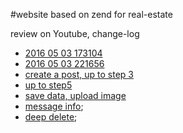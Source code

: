﻿#website based on zend for real-estate

review on Youtube, change-log

+ [2016 05 03 173104](https://www.youtube.com/watch?v=iQ1MlW7BT2g)
+ [2016 05 03 221656 ](https://www.youtube.com/watch?v=c2oZTs3x-I0)
+ [create a post, up to step 3](https://www.youtube.com/watch?v=SKLcL5ta1T4)
+ [up to step5](https://www.youtube.com/watch?v=anY7mk-V7yM)
+ [save data, upload image](https://www.youtube.com/watch?v=ObCq2BKh7a0)
+ [message info](https://www.youtube.com/watch?v=GFsKdP-JRQU);
+ [deep delete](https://www.youtube.com/watch?v=D7BfFetOzEE);